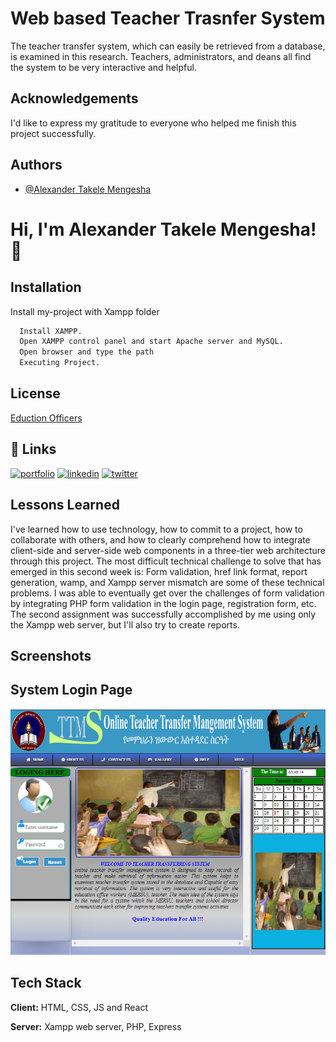 
# Web based Teacher Trasnfer System

The teacher transfer system, which can easily be retrieved from a database, is examined in this research. Teachers, administrators, and deans all find the system to be very interactive and helpful.

## Acknowledgements
I'd like to express my gratitude to everyone who helped me finish this project successfully.

## Authors

- [@Alexander Takele Mengesha](https://www.github.com/alexa221)
  
  

# Hi, I'm Alexander Takele Mengesha! 👋


## Installation

Install my-project with Xampp folder

```bash
  Install XAMPP. 
  Open XAMPP control panel and start Apache server and MySQL.
  Open browser and type the path 
  Executing Project.
```
    
## License

[Eduction Officers](https://choosealicense.com/licenses/Educationofficer/)


## 🔗 Links
[![portfolio](https://img.shields.io/badge/my_portfolio-000?style=for-the-badge&logo=ko-fi&logoColor=white)](https://katherineoelsner.com/)
[![linkedin](https://img.shields.io/badge/linkedin-0A66C2?style=for-the-badge&logo=linkedin&logoColor=white)](https://www.linkedin.com/in/alextakele/)
[![twitter](https://img.shields.io/badge/twitter-1DA1F2?style=for-the-badge&logo=twitter&logoColor=white)](https://twitter.com/alex_takele21)


## Lessons Learned
I've learned how to use technology, how to commit to a project, how to collaborate with others, and how to clearly comprehend how to integrate client-side and server-side web components in a three-tier web architecture through this project. The most difficult technical challenge to solve that has emerged in this second week is: Form validation, href link format, report generation, wamp, and Xampp server mismatch are some of these technical problems. I was able to eventually get over the challenges of form validation by integrating PHP form validation in the login page, registration form, etc. The second assignment was successfully accomplished by me using only the Xampp web server, but I'll also try to create reports.


## Screenshots
## System Login Page
![App Screenshot](https://raw.githubusercontent.com/alexa221/Portfolio-Project-on-Web-based-Teacher-Transfer-System/main/21.PNG)



## Tech Stack

**Client:** HTML, CSS, JS and React

**Server:** Xampp web server, PHP, Express


